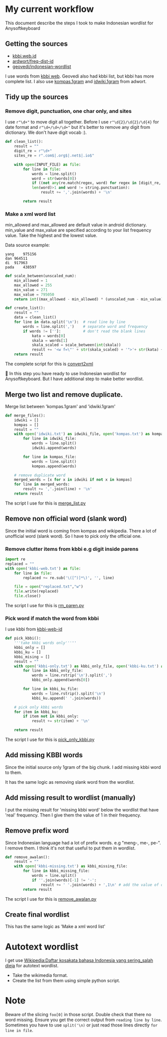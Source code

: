 # My current workflow

This document describe the steps I took to make Indonesian wordlist
for Anysoftkeyboard

## Getting the sources

- [kbbi.web.id](https://kbbi.web.id/)
- [ardwort/freq-dist-id](https://github.com/ardwort/freq-dist-id)
- [geovedi/indonesian-wordlist](https://github.com/geovedi/indonesian-wordlist)

I use words from [kbbi web](/raw_data/kbbi-web.txt). Geovedi also had
kbbi list, but kbbi has more complete list. I also use
[kompas.1gram](/raw_data/kompas.txt) and
[idwiki.1gram](/raw_data/idwiki.txt) from adwort.

## Tidy up the sources

### Remove digit, punctuation, one char only, and sites

I use `r"\d+"` to move digit all together. Before I use
`r"\d{2}/\d{2}/\d{4}` for date format and `r"\d+/\d+/\d+"` but it's
better to remove any digit from dictionary. We don't have digit vocab :).

``` python
def clean_list():
    result = ""
    digit_re = r"\d+"
    sites_re = r".com$|.org$|.net$|.io$"

    with open(INPUT_FILE) as file:
        for line in file:
            words = line.split()
            word = str(words[0])
            if ((not any(re.match(regex, word) for regex in [digit_re, sites_re])) and
            len(word)>1 and word != string.punctuation):
                result += ','.join(words) + '\n'

        return result

```

### Make a xml word list

min_allowed and max_allowed are default value in android
dictionary. min_value and max_value are specified according to your
list frequency value. Take the highest and the lowest value.

Data source example:

``` text
yang	975156
dan	964511
di	917963
pada	438597
```

``` python
def scale_between(unscaled_num):
    min_allowed = 1
    max_allowed = 255
    min_value = 271
    max_value = 795050
    return int((max_allowed - min_allowed) * (unscaled_num - min_value) / (max_value - min_value) + min_allowed)

def create_list():
    result = ""
    data = clean_list()
    for line in data.split('\n'):  # read line by line
        words = line.split(',')    # separate word and frequency
        if words != ['']:          # don't read the blank lines
            kata = words[0]
            skala = words[1]
            skala_scaled = scale_between(int(skala))
            result += '<w f=\"' + str(skala_scaled) + '">'+ str(kata) +'</w>\n'
    return result
```

The complete script for this is [convert2xml](/script/python/convert2xml.py)

:tada: In this step you have ready to use Indonesian wordlist for
Anysoftkeyboard. But I have additional step to make better wordlist.


## Merge two list and remove duplicate.

Merge list between 'kompas.1gram' and 'idwiki.1gram'

``` python
def merge_files():
    idwiki = []
    kompas = []
    result = ""
    with open('idwiki.txt') as idwiki_file, open('kompas.txt') as kompas_file:
        for line in idwiki_file:
            words = line.split()
            idwiki.append(words)

        for line in kompas_file:
            words = line.split()
            kompas.append(words)

    # remove duplicate word
    merged_words = [x for x in idwiki if not x in kompas]
    for line in merged_words:
        result += ','.join(line) + '\n'
    return result
```

The script I use for this is [merge_list.py](/script/python/merge_list.py)

## Remove non official word (slank word)

Since the initial word is coming from kompas and wikipedia. There a
lot of unofficial word (slank word). So I have to pick only the
official one.

### Remove clutter items from kbbi e.g digit inside parens

``` python
import re
replaced = ""
with open('kbbi-web.txt') as file:
    for line in file:
        replaced += re.sub('\([^)]*\)', '', line)

    file = open("replaced.txt","w")
    file.write(replaced)
    file.close()
```
The script I use for this is [rm_paren.py](/script/python/rm_paren.py)

### Pick word if match the word from kbbi

I use kbbi from [kbbi-web-id](/raw_data/kbbi-web.txt)

``` python
def pick_kbbi():
    '''take kkbi words only'''''
    kbbi_only = []
    kbbi_ku = []
    kbbi_mising = []
    result = ""
    with open('kbbi-only.txt') as kbbi_only_file, open('kbbi-ku.txt') as kbbi_ku_file:
        for line in kbbi_only_file:
            words = line.rstrip('\n').split(',')
            kbbi_only.append(words[0])

        for line in kbbi_ku_file:
            words = line.rstrip().split('\n')
            kbbi_ku.append(' '.join(words))

    # pick only kbbi words
    for item in kbbi_ku:
        if item not in kbbi_only:
            result += str(item) + '\n'

    return result
```

The script I use for this is [pick_only_kbbi.py](/script/python/pick_only_kbbi.py)

## Add missing KBBI words

Since the initial source only 1gram of the big chunk. I add missing
kbbi word to them.

It has the same logic as removing slank word from the wordlist.

## Add missing result to wordlist (manually)

I put the missing result for 'missing kbbi word' below the wordlist
that have 'real' frequency. Then I give them the value of 1 in their frequency.

## Remove prefix word

Since Indonesian language had a lot of prefix words. e.g "meng-, me-,
pe-". I remove them. I think it's not that useful to put them in
wordlist.

``` python
def remove_awalan():
    result = ""
    with open('kbbi-missing.txt') as kbbi_missing_file:
        for line in kbbi_missing_file:
            words = line.split()
            if ''.join(words)[-1] != '-':
                result += ' '.join(words) + ',1\n' # add the value of one (dummy value)
        return result
```

The script I use for this is [remove_awalan.py](/script/python/remove_awalan.py)

## Create final wordlist

This has the same logic as 'Make a xml word list'

# Autotext wordlist

I get use [Wikipedia:Daftar kosakata bahasa Indonesia yang sering_salah dieja](https://id.wikipedia.org/wiki/Wikipedia:Daftar_kosakata_bahasa_Indonesia_yang_sering_salah_dieja)
for autotext wordlist.

- Take the wikimedia format.
- Create the list from them using simple python script.

# Note

Beware of the slicing `foo[0]` in those script. Double check that
there no word missing. Ensure you get the correct output from `reading
line by line`. Sometimes you have to use `split('\n)` or just read those lines
directly `for line in file`.
